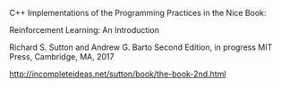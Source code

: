 C++ Implementations of the Programming Practices in the Nice Book:

Reinforcement Learning: An Introduction

Richard S. Sutton 
and Andrew G. Barto
Second Edition, in progress
MIT Press, Cambridge, MA, 2017

http://incompleteideas.net/sutton/book/the-book-2nd.html

